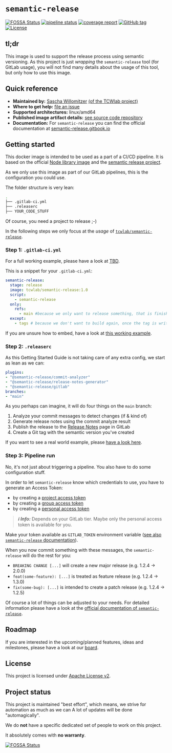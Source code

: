 # `semantic-release`
[![FOSSA Status](https://app.fossa.com/api/projects/git%2Bgithub.com%2Ftcwlab%2Fsemantic-release.svg?type=shield)](https://app.fossa.com/projects/git%2Bgithub.com%2Ftcwlab%2Fsemantic-release?ref=badge_shield)
[![pipeline status](https://gitlab.com/tcwlab.com/saas/baseline/images/semantic-release/badges/main/pipeline.svg)](https://gitlab.com/tcwlab.com/saas/baseline/images/semantic-release/-/commits/main)
[![coverage report](https://gitlab.com/tcwlab.com/saas/baseline/images/semantic-release/badges/main/coverage.svg)](https://gitlab.com/tcwlab.com/saas/baseline/images/semantic-release/-/commits/main)
[![GitHub tag](https://img.shields.io/github/tag/tcwlab/semantic-release)](https://github.com/tcwlab/semantic-release/releases/?include_prereleases&sort=semver "View GitHub releases")
[![License](https://img.shields.io/badge/License-Apache_2.0-blue.svg)](https://gitlab.com/tcwlab.com/saas/baseline/images/semantic-release/-/blob/main/LICENSE)

## tl;dr

This image is used to support the release process using semantic versioning.
As this project is just _wrapping_ the `semantic-release` tool (for GitLab usage),
you will not find many details about the usage of this tool, but only how to use this image.

## Quick reference

- **Maintained by:** [Sascha Willomitzer](https://thechameleonway.com) [(of the TCWlab project)](https://gitlab.com/sascha_willomitzer)
- **Where to get help:** [file an issue](https://gitlab.com/tcwlab.com/saas/baseline/images/semantic-release/-/issues)
- **Supported architectures:** linux/amd64
- **Published image artifact details:** [see source code repository](https://gitlab.com/tcwlab.com/saas/baseline/images/semantic-release/-/tree/main)
- **Documentation:** For `semantic-release` you can find the official documentation at [semantic-release.gitbook.io](https://semantic-release.gitbook.io/semantic-release/)

## Getting started

This docker image is intended to be used as a part of a CI/CD pipeline. It is based on the official
[Node library image](https://hub.docker.com/_/node) and the [semantic release project](https://github.com/semantic-release).

As we only use this image as part of our GitLab pipelines, this is the configuration you could use.

The folder structure is very lean:

```bash
.
├── .gitlab-ci.yml
├── .releaserc
├── YOUR_CODE_STUFF
```

Of course, you need a project to release ;-)

In the following steps we only focus at the _usage_ of
[`tcwlab/semantic-release`](https://hub.docker.com/r/tcwlab/semantic-release).

### Step 1: `.gitlab-ci.yml`

For a full working example, please have a look at
[TBD](https://gitlab.com/tcwlab.com/saas/baseline/images/semantic-release/).

This is a snippet for your `.gitlab-ci.yml`:

```yaml
semantic-release:
  stage: release
  image: tcwlab/semantic-release:1.0
  script:
    - semantic-release
  only:
    refs:
      - main #because we only want to release something, that is finished
  except:
    - tags # because we don't want to build again, once the tag is written
```

If you are unsure how to embed, have a look at [this working example](https://gitlab.com/tcwlab.com/saas/baseline/images/semantic-release/-/blob/main/.gitlab-ci.yml).

### Step 2: `.releaserc`

As this Getting Started Guide is not taking care of any extra config, we start
as lean as we can:

```yaml
plugins:
- "@semantic-release/commit-analyzer"
- "@semantic-release/release-notes-generator"
- "@semantic-release/gitlab"
branches:
- "main"
```

As you perhaps can imagine, it will do four things on the `main` branch:

 1. Analyze your commit messages to detect changes (if & kind of)
 2. Generate release notes using the commit analyze result
 3. Publish the release to the [Release Notes](https://gitlab.com/tcwlab.com/saas/baseline/images/semantic-release/-/releases) page in GitLab
 4. Create a Git tag with the semantic version you've created

If you want to see a real world example, please [have a look here](https://gitlab.com/tcwlab.com/saas/baseline/images/semantic-release/-/blob/main/.releaserc).

### Step 3: Pipeline run

No, it's not just about triggering a pipeline. You also have to do some configuration stuff.

In order to let `semantic-release` know which credentials to use, you have to generate an Access Token:

- by creating a [project access token](https://docs.gitlab.com/ee/user/project/settings/project_access_tokens.html)
- by creating a [group access token](https://docs.gitlab.com/ee/user/group/settings/group_access_tokens.html)
- by creating a [personal access token](https://docs.gitlab.com/ee/user/profile/personal_access_tokens.html)

> **_ℹ️ Info:_**  Depends on your GitLab tier. Maybe only the personal access token is available for you.

Make your token available as `GITLAB_TOKEN` environment variable ([see also `semantic-release` documentation](https://semantic-release.gitbook.io/semantic-release/usage/ci-configuration#authentication)).

When you now commit something with these messages, the `semantic-release` will do the rest for you:

- `BREAKING CHANGE [...]` will create a new major release (e.g. 1.2.4 -> 2.0.0)
- `feat(some-feature): [...]` is treated as feature release (e.g. 1.2.4 -> 1.3.0)
- `fix(some-bug): [...]` is intended to create a patch release (e.g. 1.2.4 -> 1.2.5)

Of course a lot of things can be adjusted to your needs. For detailed information please have a look at the [official documentation of `semantic-release`](https://semantic-release.gitbook.io/).

## Roadmap
If you are interested in the upcoming/planned features, ideas and milestones,
please have a look at our [board](https://gitlab.com/tcwlab.com/saas/baseline/images/semantic-release/-/boards).

## License
This project is licensed under [Apache License v2](./LICENSE).

## Project status

This project is maintained "best effort", which means, we strive for automation as much as we can
A lot of updates will be done "automagically".

We do **not** have a specific dedicated set of people to work on this project.

It absolutely comes with **no warranty**.

[![FOSSA Status](https://app.fossa.com/api/projects/git%2Bgithub.com%2Ftcwlab%2Fsemantic-release.svg?type=large)](https://app.fossa.com/projects/git%2Bgithub.com%2Ftcwlab%2Fsemantic-release?ref=badge_large)

